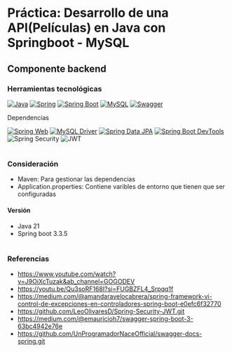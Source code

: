 # Práctica: Desarrollo de una API(Películas) en Java con Springboot - MySQL
## Componente backend
### Herramientas tecnológicas
[![Java](https://img.shields.io/badge/Java-%23ED8B00.svg?style=for-the-badge&logo=java&logoColor=white)](https://www.oracle.com/java/)
[![Spring](https://img.shields.io/badge/Spring-%236DB33F.svg?style=for-the-badge&logo=spring&logoColor=white)](https://spring.io/)
[![Spring Boot](https://img.shields.io/badge/Spring%20Boot-%236DB33F.svg?style=for-the-badge&logo=springboot&logoColor=white)](https://spring.io/projects/spring-boot)
[![MySQL](https://img.shields.io/badge/MySQL-%2300f.svg?style=for-the-badge&logo=mysql&logoColor=white)](https://www.mysql.com/)
[![Swagger](https://img.shields.io/badge/Swagger-%23FFCC00.svg?style=for-the-badge&logo=swagger&logoColor=black)](https://swagger.io/)

Dependencias

[![Spring Web](https://img.shields.io/badge/Spring%20Web-6DB33F?style=for-the-badge&logo=spring&logoColor=white)](https://spring.io/projects/spring-boot)
[![MySQL Driver](https://img.shields.io/badge/MySQL%20Driver-4479A1?style=for-the-badge&logo=mysql&logoColor=white)](https://mvnrepository.com/artifact/mysql/mysql-connector-java)
[![Spring Data JPA](https://img.shields.io/badge/Spring%20Data%20JPA-6DB33F?style=for-the-badge&logo=spring&logoColor=white)](https://spring.io/projects/spring-data-jpa)
[![Spring Boot DevTools](https://img.shields.io/badge/Spring%20Boot%20DevTools-6DB33F?style=for-the-badge&logo=springboot&logoColor=white)](https://docs.spring.io/spring-boot/docs/current/reference/html/using.html#using.devtools)
![Spring Security](https://img.shields.io/badge/Spring%20Security-6DB33F?style=for-the-badge&logo=spring&logoColor=white)
![JWT](https://img.shields.io/badge/JWT-000000?style=for-the-badge&logo=jsonwebtokens&logoColor=white)


#
### Consideración
- Maven: Para gestionar las dependencias
- Application.properties: Contiene varibles de entorno que tienen que ser configuradas

#### Versión
- Java 21
- Spring boot 3.3.5
#
### Referencias
- https://www.youtube.com/watch?v=J9OiXcTuzak&ab_channel=GOGODEV
- https://youtu.be/Qu3soRF168I?si=FUGBZFL4_Srpqq1f
- https://medium.com/@amandaravelocabrera/spring-framework-vi-control-de-excepciones-en-controladores-spring-boot-e0efc6f32770
- https://github.com/LeoOlivaresD/Spring-Security-JWT.git
- https://medium.com/@emauricioh7/swagger-spring-boot-3-63bc4942e76e
- https://github.com/UnProgramadorNaceOfficial/swagger-docs-spring.git
